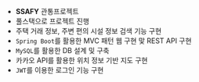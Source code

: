 - **SSAFY** 관통프로젝트
- 풀스택으로 프로젝트 진행
- 주택 거래 정보, 주변 편의 시설 정보 검색 기능 구현
- `Spring Boot`를 활용한 MVC 패턴 웹 구현 맟 REST API 구현
- `MySQL`를 활용한 DB 설계 및 구축
- 카카오 API를 활용한 위치 정보 기반 지도 구현
- `JWT`를 이용한 로그인 기능 구현